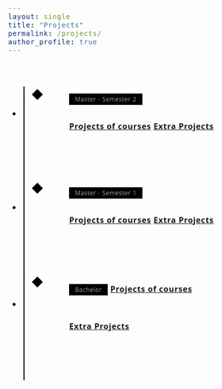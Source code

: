 ```yaml
---
layout: single
title: "Projects"
permalink: /projects/
author_profile: true
---
```


<style>
/* Insert the CSS code here */
/* Variables */
:root {
  --color-1: black;
  --color-2: white;
  --color-3: rgb(168, 50, 121);
}

/* Fonts */
@import url('https://fonts.googleapis.com/css?family=Open+Sans:300,700');

body {
  font-family: 'Open Sans', 'Helvetica Neue', Helvetica, Arial, sans-serif;
  font-size: 1em;
  font-weight: 300;
  line-height: 1.5;
  letter-spacing: 0.05em;
}

/* Layout */
* {
  box-sizing: border-box;
}

/* Styling */
.timeline {
  margin: 4em auto;
  position: relative;
  max-width: 46em;
}

.timeline:before {
  background-color: var(--color-1);
  content: '';
  margin-left: -1px;
  position: absolute;
  top: 0;
  left: 2em;
  width: 2px;
  height: 100%;
}

.timeline-event {
  position: relative;
}

.timeline-event:hover .timeline-event-icon {
  transform: rotate(-45deg);
  background-color: var(--color-3);
}

.timeline-event:hover .timeline-event-thumbnail {
  box-shadow: inset 40em 0 0 0 var(--color-3);
}

.timeline-event-copy {
  padding: 2em;
  position: relative;
  top: -1.875em;
  left: 4em;
  width: 80%;
}

.timeline-event-copy h3 {
  font-size: 1.75em;
}

.timeline-event-copy h4 {
  font-size: 1.2em;
  margin-bottom: 1.2em;
}

.timeline-event-copy strong {
  font-weight: 700;
}

.timeline-event-copy p:not(.timeline-event-thumbnail) {
  padding-bottom: 1.2em;
}

.timeline-event-icon {
  transition: transform 0.2s ease-in;
  transform: rotate(45deg);
  background-color: var(--color-1);
  outline: 10px solid var(--color-2);
  display: block;
  margin: 0.5em 0.5em 0.5em -0.5em;
  position: absolute;
  top: 0;
  left: 2em;
  width: 1em;
  height: 1em;
}

.timeline-event-thumbnail {
  transition: box-shadow 0.5s ease-in 0.1s;
  color: var(--color-2);
  font-size: 0.75em;
  background-color: var(--color-1);
  box-shadow: inset 0 0 0 0em #ef795a;
  display: inline-block;
  margin-bottom: 1.2em;
  padding: 0.25em 1em 0.2em 1em;
}

a.project-link {
  color: #007bff;
  text-decoration: none;
}

a.project-link:hover {
  text-decoration: underline;
}

.dropdown {
  position: relative;
  display: inline-block;
}

.dropdown-content {
  display: none;
  position: absolute;
  background-color: var(--color-1);
  box-shadow: 0px 8px 16px 0px rgba(0, 0, 0, 0.2);
  z-index: 1;
  padding: 10px;
  width: auto;
}

.dropdown:hover .dropdown-content {
  display: block;
}

.dropdown-item {
  padding: 5px 0;
  text-decoration: none;
  display: block;
}

.dropdown-item:hover {
  background-color: var(--color-3);
  color: var(--color-2);
}
</style>

<ul class="timeline">
  <li class="timeline-event">
    <label class="timeline-event-icon"></label>
    <div class="timeline-event-copy">
      <p class="timeline-event-thumbnail">Master - Semester 2</p>
      <div class="dropdown">
        <p><strong><u>Projects of courses</u></strong></p>
        <div class="dropdown-content">
          <a href="/projects/Master-Semester2/project1/" class="dropdown-item">Project1</a>
          <a href="/projects/Master-Semester2/project2/" class="dropdown-item">Project2</a>
        </div>
      </div>
      <div class="dropdown">
        <p><strong><u>Extra Projects</u></strong></p>
        <div class="dropdown-content">
          <a href="/projects/Master-Semester2/extra-project1/" class="dropdown-item">Extra Project1</a>
          <a href="/projects/Master-Semester2/extra-project2/" class="dropdown-item">Extra Project2</a>
        </div>
      </div>
    </div>
  </li>
<li class="timeline-event">
    <label class="timeline-event-icon"></label>
    <div class="timeline-event-copy">
        <p class="timeline-event-thumbnail">Master - Semester 1</p>
        <div class="dropdown">
            <p><strong><u>Projects of courses</u></strong></p>
            <div class="dropdown-content">
                <a href="/projects/Master-Semester1/projectA/" class="dropdown-item">ProjectA</a>
                <a href="/projects/Master-Semester1/projectB/" class="dropdown-item">ProjectB</a>
            </div>
        </div>
        <div class="dropdown">
            <p><strong><u>Extra Projects</u></strong></p>
            <div class="dropdown-content">
                <a href="/projects/Master-Semester1/extra-project1/" class="dropdown-item">Extra Project1</a>
                <a href="/projects/Master-Semester1/extra-project2/" class="dropdown-item">Extra Project2</a>
            </div>
        </div>
    </div>
</li>
<li class="timeline-event">
    <label class="timeline-event-icon"></label>
    <div class="timeline-event-copy">
        <p class="timeline-event-thumbnail">Bachelor</p>
        <div class="dropdown">
            <p><strong><u>Projects of courses</u></strong></p>
            <div class="dropdown-content">
                <a href="/projects/Bachelor/projectX/" class="dropdown-item">ProjectX</a>
                <a href="/projects/Bachelor/projectY/" class="dropdown-item">ProjectY</a>
            </div>
        </div>
        <div class="dropdown">
            <p><strong><u>Extra Projects</u></strong></p>
            <div class="dropdown-content">
                <a href="/projects/Bachelor/extra-projectX/" class="dropdown-item">Extra ProjectX</a>
                <a href="/projects/Bachelor/extra-projectY/" class="dropdown-item">Extra ProjectY</a>
            </div>
        </div>
    </div>
</li>
</ul>

